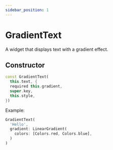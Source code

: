 ```yaml
---
sidebar_position: 1
---
```


# GradientText

A widget that displays text with a gradient effect.

## Constructor

```dart
const GradientText(
  this.text, {
  required this.gradient,
  super.key,
  this.style,
})
```

Example:

```dart
GradientText(
  'Hello',
  gradient: LinearGradient(
    colors: [Colors.red, Colors.blue],
  )
)
```
